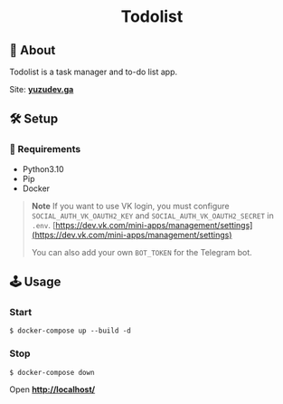<h1 align="center">Todolist</h1>

## 📖 About

Todolist is a task manager and to-do list app.

Site: **[yuzudev.ga](http://yuzudev.ga/)**

## 🛠 Setup

### 🧾 Requirements

- Python3.10
- Pip
- Docker

> **Note**
> If you want to use VK login, you must configure `SOCIAL_AUTH_VK_OAUTH2_KEY` and `SOCIAL_AUTH_VK_OAUTH2_SECRET` in `.env`. [https://dev.vk.com/mini-apps/management/settings](https://dev.vk.com/mini-apps/management/settings)
> 
> You can also add your own `BOT_TOKEN` for the Telegram bot.
## 🕹 Usage

### Start
```
$ docker-compose up --build -d
```

### Stop
```
$ docker-compose down
```

Open **[http://localhost/](http://localhost/)**